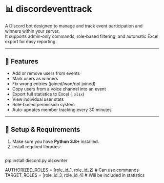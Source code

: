 # 📊 discordeventtrack

A Discord bot designed to manage and track event participation and winners within your server.  
It supports admin-only commands, role-based filtering, and automatic Excel export for easy reporting.

---

## 🚀 Features

- Add or remove users from events  
- Mark users as winners  
- Fix wrong entries (joined/won/not joined)  
- Copy users from a voice channel into an event  
- Export full statistics to Excel (`.xlsx`)  
- View individual user stats  
- Role-based permission system  
- Auto-updates member tracking every 30 minutes  

---

## 🔧 Setup & Requirements

1. Make sure you have **Python 3.8+** installed.
2. Install required libraries:
   ```bash
 pip install discord.py xlsxwriter

  AUTHORIZED_ROLES = [role_id_1, role_id_2]  # Can use commands
TARGET_ROLES = [role_id_3, role_id_4]      # Will be included in statistics
